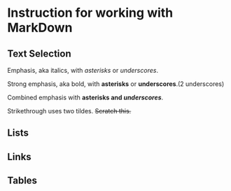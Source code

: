 # Instruction for working with MarkDown

## Text Selection

Emphasis, aka italics, with *asterisks* or _underscores_.

Strong emphasis, aka bold, with **asterisks** or __underscores__.(2 underscores)

Combined emphasis with **asterisks and _underscores_**.

Strikethrough uses two tildes. ~~Scratch this.~~

## Lists

## Links

## Tables
